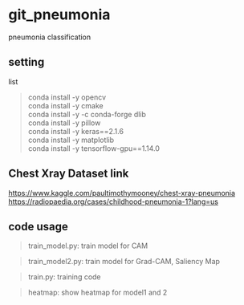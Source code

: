 # git_pneumonia
 pneumonia classification

setting
-------
list   
>conda install -y opencv   
>conda install -y cmake   
>conda install -y -c conda-forge dlib   
>conda install -y pillow   
>conda install -y keras==2.1.6   
>conda install -y matplotlib   
>conda install -y tensorflow-gpu==1.14.0   

Chest Xray Dataset link
-----------------------
<https://www.kaggle.com/paultimothymooney/chest-xray-pneumonia>   
<https://radiopaedia.org/cases/childhood-pneumonia-1?lang=us>


code usage
----------
>train_model.py: train model for CAM

>train_model2.py: train model for Grad-CAM, Saliency Map

>train.py: training code

>heatmap: show heatmap for model1 and 2
